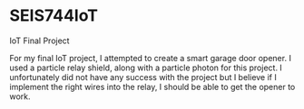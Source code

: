 # SEIS744IoT
IoT Final Project 

For my final IoT project, I attempted to create a smart garage door opener. I used a particle relay shield, along with a particle photon for this project. I unfortunately did not have any success with the project but I believe if I implement the right wires into the relay, I should be able to get the opener to work. 
